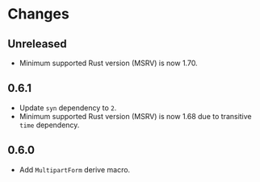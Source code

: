 # Changes

## Unreleased

- Minimum supported Rust version (MSRV) is now 1.70.

## 0.6.1

- Update `syn` dependency to `2`.
- Minimum supported Rust version (MSRV) is now 1.68 due to transitive `time` dependency.

## 0.6.0

- Add `MultipartForm` derive macro.
